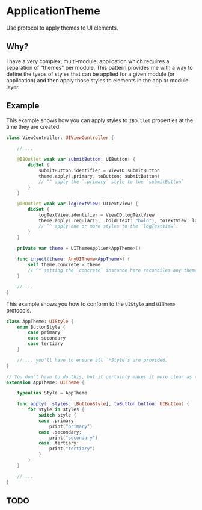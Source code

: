 # ApplicationTheme

Use protocol to apply themes to UI elements.

## Why?

I have a very complex, multi-module, application which requires a separation of "themes" per module. This pattern provides me with a way to define the tyeps of styles that can be applied for a given module (or application) and then apply those styles to elements in the app or module layer.

## Example

This example shows how you can apply styles to `IBOutlet` properties at the time they are created.

```swift
class ViewController: UIViewController {

    // ...

    @IBOutlet weak var submitButton: UIButton! {
        didSet {
            submitButton.identifier = ViewID.submitButton
            theme.apply(.primary, toButton: submitButton)
            // ^^ apply the `.primary` style to the `submitButton`
        }
    }

    @IBOutlet weak var logTextView: UITextView! {
        didSet {
            logTextView.identifier = ViewID.logTextView
            theme.apply(.regular15, .bold(text: "bold"), toTextView: logTextView)
            // ^^ apply one or more styles to the `logTextView`.
        }
    }

    private var theme = UIThemeApplier<AppTheme>()

    func inject(theme: AnyUITheme<AppTheme>) {
        self.theme.concrete = theme
        // ^^ setting the `concrete` instance here reconciles any themes that attempted to be applied before `concrete` was provided.
    }

    // ...
}

```

This example shows you how to conform to the `UIStyle` and `UITheme` protocols.

```swift
class AppTheme: UIStyle {
    enum ButtonStyle {
        case primary
        case secondary
        case tertiary
    }

    // ... you'll have to ensure all `*Style`s are provided.
}

// You don't have to do this, but it certainly makes it more clear as to the relationship between the `UIStyle` and `UITheme`. You could just as easily rename `AppTheme: UIStyle` to `AppStyle`, make this a class (instead of an extension), and have the alias be `AppStyle`.
extension AppTheme: UITheme {

    typealias Style = AppTheme

    func apply(_ styles: [ButtonStyle], toButton button: UIButton) {
        for style in styles {
            switch style {
            case .primary:
                print("primary")
            case .secondary:
                print("secondary")
            case .tertiary:
                print("tertiary")
            }
        }
    }

    // ...
}

```

## TODO
